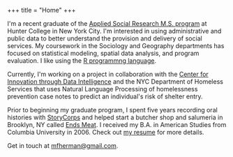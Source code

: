 +++
title = "Home"
+++

I'm a recent graduate of the [Applied Social Research M.S. program](http://www.hunter.cuny.edu/sociology/graduate/graduate-program-in-applied-social-research) at Hunter College in New York City. I'm interested in using administrative and public data to better understand the provision and delivery of social services. My coursework in the Sociology and Geography departments has focused on statistical modeling, spatial data analysis, and program evaluation. I like using the [R programmng language](https://en.wikipedia.org/wiki/R_(programming_language)).

Currently, I'm working on a project in collaboration with the [Center for Innovation through Data Intelligence](http://www1.nyc.gov/site/cidi/about/about.page) and the NYC Department of Homeless Services that uses Natural Language Processing of homelessness prevention case notes to predict an individual's risk of shelter entry.

Prior to beginning my graduate program, I spent five years recording oral histories with [StoryCorps](https://storycorps.org/) and helped start a butcher shop and salumeria in Brooklyn, NY called [Ends Meat](https://www.endsmeatnyc.com/). I received my B.A. in American Studies from Columbia University in 2006. Check out [my resume](/pdf/mh-resume.pdf) for more details.

Get in touch at [mfherman@gmail.com](mailto:mfherman@gmail.com).